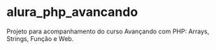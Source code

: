 # alura_php_avancando
Projeto para acompanhamento do curso Avançando com PHP: Arrays, Strings, Função e Web.
